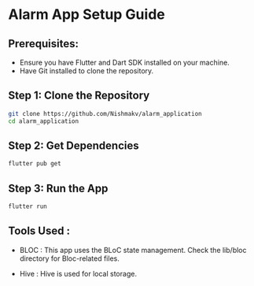 # Alarm App Setup Guide

## Prerequisites:
- Ensure you have Flutter and Dart SDK installed on your machine.
- Have Git installed to clone the repository.

## Step 1: Clone the Repository
```bash
git clone https://github.com/Nishmakv/alarm_application
cd alarm_application 
```

## Step 2: Get Dependencies
```bash
flutter pub get
```

## Step 3: Run the App

```bash
flutter run
```

## Tools Used : 

- BLOC : This app uses the BLoC state management. Check the lib/bloc directory for Bloc-related files.

- Hive : Hive is used for local storage.

